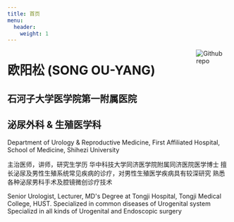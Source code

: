 ```yaml
---
title: 首页
menu:
  header:
    weight: 1
---
```


[<img src="https://simpleicons.org/icons/r.svg" style="max-width:15%;min-width:40px;float:right;" alt="Github repo" />](https://github.com/swcyo/Rblog)

# 欧阳松 (SONG OU-YANG)

## 石河子大学医学院第一附属医院

## 泌尿外科 & 生殖医学科

Department of Urology & Reproductive Medicine, First Affiliated Hospital, School of Medicine, Shihezi University

主治医师，讲师，研究生学历 华中科技大学同济医学院附属同济医院医学博士 擅长泌尿及男性生殖系统常见疾病的诊疗，对男性生殖医学疾病具有较深研究 熟悉各种泌尿男科手术及腔镜微创诊疗技术

Senior Urologist, Lecturer, MD's Degree at Tongji Hospital, Tongji Medical College, HUST. Specialized in common diseases of Urogenital system Specializd in all kinds of Urogenital and Endoscopic surgery
